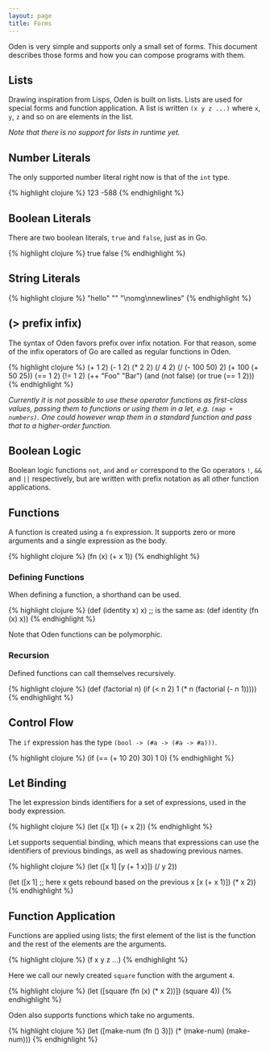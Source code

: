 ```yaml
---
layout: page
title: Forms
---
```


Oden is very simple and supports only a small set of forms. This document
describes those forms and how you can compose programs with them.

## Lists

Drawing inspiration from Lisps, Oden is built on lists. Lists are used for
special forms and function application. A list is written `(x y z ...)` where
`x`, `y`, `z` and so on are elements in the list.

*Note that there is no support for lists in runtime yet.*

## Number Literals

The only supported number literal right now is that of the `int` type.

{% highlight clojure %}
123
-588
{% endhighlight %}

## Boolean Literals

There are two boolean literals, `true` and `false`, just as in Go.

{% highlight clojure %}
true
false
{% endhighlight %}

## String Literals

{% highlight clojure %}
"hello"
""
"\nomg\nnewlines"
{% endhighlight %}

## (> prefix infix)

The syntax of Oden favors prefix over infix notation. For that reason, some of
the infix operators of Go are called as regular functions in Oden.

{% highlight clojure %}
(+ 1 2)
(- 1 2)
(* 2 2)
(/ 4 2)
(/ (- 100 50) 2)
(+ 100 (+ 50 25))
(== 1 2)
(!= 1 2)
(++ "Foo" "Bar")
(and (not false) (or true (== 1 2)))
{% endhighlight %}

*Currently it is not possible to use these operator functions as first-class
values, passing them to functions or using them in a let,
e.g. `(map + numbers)`. One could however wrap them in a standard function and
pass that to a higher-order function.*

## Boolean Logic

Boolean logic functions `not`, `and` and `or` correspond to the Go operators
`!`, `&&` and `||` respectively, but are written with prefix notation as all
other function applications.

## Functions

A function is created using a `fn` expression. It supports zero or
more arguments and a single expression as the body.

{% highlight clojure %}
(fn (x) (+ x 1))
{% endhighlight %}

### Defining Functions

When defining a function, a shorthand can be used.

{% highlight clojure %}
(def (identity x) x)
;; is the same as:
(def identity (fn (x) x))
{% endhighlight %}

Note that Oden functions can be polymorphic.

### Recursion

Defined functions can call themselves recursively.

{% highlight clojure %}
(def (factorial n)
  (if (< n 2)
      1
      (* n (factorial (- n 1)))))
{% endhighlight %}

## Control Flow

The `if` expression has the type `(bool -> (#a -> (#a -> #a)))`.

{% highlight clojure %}
(if (== (+ 10 20) 30) 1 0)
{% endhighlight %}

## Let Binding

The let expression binds identifiers for a set of expressions, used
in the body expression.

{% highlight clojure %}
(let ([x 1]) (+ x 2))
{% endhighlight %}

Let supports sequential binding, which means that expressions can
use the identifiers of previous bindings, as well as shadowing
previous names.

{% highlight clojure %}
(let ([x 1]
      [y (+ 1 x)])
  (/ y 2))

(let ([x 1]
	  ;; here x gets rebound based on the previous x
	  [x (+ x 1)])
  (* x 2))
{% endhighlight %}

## Function Application

Functions are applied using lists; the first element of the list is the
function and the rest of the elements are the arguments.

{% highlight clojure %}
(f x y z ...)
{% endhighlight %}

Here we call our newly created `square` function with the argument `4`.

{% highlight clojure %}
(let ([square (fn (x) (* x 2))])
  (square 4))
{% endhighlight %}

Oden also supports functions which take no arguments.

{% highlight clojure %}
(let ([make-num (fn () 3)])
  (* (make-num) (make-num)))
{% endhighlight %}

